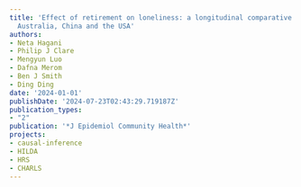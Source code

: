 ```yaml
---
title: 'Effect of retirement on loneliness: a longitudinal comparative analysis across
  Australia, China and the USA'
authors:
- Neta Hagani
- Philip J Clare
- Mengyun Luo
- Dafna Merom
- Ben J Smith
- Ding Ding
date: '2024-01-01'
publishDate: '2024-07-23T02:43:29.719187Z'
publication_types:
- "2"
publication: '*J Epidemiol Community Health*'
projects:
- causal-inference
- HILDA
- HRS
- CHARLS
---
```

